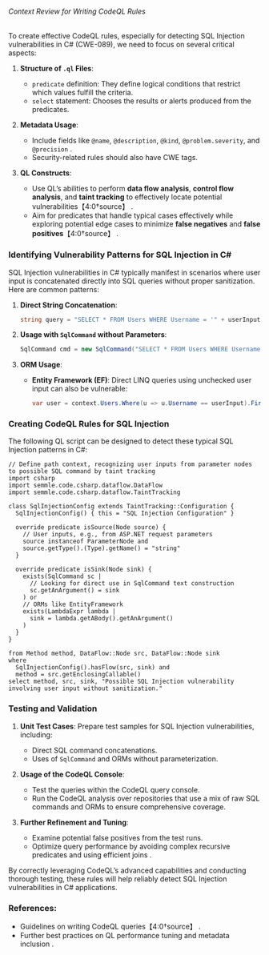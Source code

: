 ###### Context Review for Writing CodeQL Rules

To create effective CodeQL rules, especially for detecting SQL Injection vulnerabilities in C# (CWE-089), we need to focus on several critical aspects:

1. **Structure of `.ql` Files**:
    - `predicate` definition: They define logical conditions that restrict which values fulfill the criteria.
    - `select` statement: Chooses the results or alerts produced from the predicates.
  
2. **Metadata Usage**:
    - Include fields like `@name`, `@description`, `@kind`, `@problem.severity`, and `@precision`  .
    - Security-related rules should also have CWE tags.

3. **QL Constructs**:
    - Use QL’s abilities to perform **data flow analysis**, **control flow analysis**, and **taint tracking** to effectively locate potential vulnerabilities【4:0†source】 .
    - Aim for predicates that handle typical cases effectively while exploring potential edge cases to minimize **false negatives** and **false positives**【4:0†source】 .

### Identifying Vulnerability Patterns for SQL Injection in C#

SQL Injection vulnerabilities in C# typically manifest in scenarios where user input is concatenated directly into SQL queries without proper sanitization. Here are common patterns:

1. **Direct String Concatenation**:
    ```csharp
    string query = "SELECT * FROM Users WHERE Username = '" + userInput + "'";
    ```

2. **Usage with `SqlCommand` without Parameters**:
    ```csharp
    SqlCommand cmd = new SqlCommand("SELECT * FROM Users WHERE Username = '" + userInput + "'", connection);
    ```

3. **ORM Usage**:
    - **Entity Framework (EF)**:
        Direct LINQ queries using unchecked user input can also be vulnerable:
        ```csharp
        var user = context.Users.Where(u => u.Username == userInput).FirstOrDefault();
        ```

### Creating CodeQL Rules for SQL Injection

The following QL script can be designed to detect these typical SQL Injection patterns in C#:

```ql
// Define path context, recognizing user inputs from parameter nodes to possible SQL command by taint tracking
import csharp
import semmle.code.csharp.dataflow.DataFlow
import semmle.code.csharp.dataflow.TaintTracking

class SqlInjectionConfig extends TaintTracking::Configuration {
  SqlInjectionConfig() { this = "SQL Injection Configuration" }

  override predicate isSource(Node source) {
    // User inputs, e.g., from ASP.NET request parameters
    source instanceof ParameterNode and
    source.getType().(Type).getName() = "string"
  }

  override predicate isSink(Node sink) {
    exists(SqlCommand sc |
      // Looking for direct use in SqlCommand text construction
      sc.getAnArgument() = sink
    ) or
    // ORMs like EntityFramework
    exists(LambdaExpr lambda |
      sink = lambda.getABody().getAnArgument()
    )
  }
}

from Method method, DataFlow::Node src, DataFlow::Node sink
where
  SqlInjectionConfig().hasFlow(src, sink) and
  method = src.getEnclosingCallable()
select method, src, sink, "Possible SQL Injection vulnerability involving user input without sanitization."
```

### Testing and Validation

1. **Unit Test Cases**:
    Prepare test samples for SQL Injection vulnerabilities, including:
    - Direct SQL command concatenations.
    - Uses of `SqlCommand` and ORMs without parameterization.

2. **Usage of the CodeQL Console**:
    - Test the queries within the CodeQL query console.
    - Run the CodeQL analysis over repositories that use a mix of raw SQL commands and ORMs to ensure comprehensive coverage.

3. **Further Refinement and Tuning**:
    - Examine potential false positives from the test runs.
    - Optimize query performance by avoiding complex recursive predicates and using efficient joins   .

By correctly leveraging CodeQL’s advanced capabilities and conducting thorough testing, these rules will help reliably detect SQL Injection vulnerabilities in C# applications.

### References:
- Guidelines on writing CodeQL queries【4:0†source】 .
- Further best practices on QL performance tuning and metadata inclusion  .